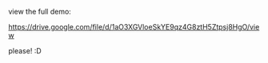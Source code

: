 view the full demo: 

https://drive.google.com/file/d/1aO3XGVloeSkYE9qz4G8ztH5Ztpsj8HgO/view 

please! :D 
